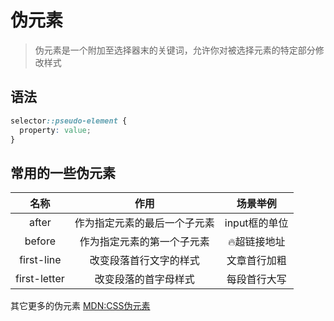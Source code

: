 # 伪元素
>伪元素是一个附加至选择器末的关键词，允许你对被选择元素的特定部分修改样式

## 语法
```css
selector::pseudo-element {
  property: value;
}
```

## 常用的一些伪元素
|     名称     |             作用             |   场景举例    |
| :----------: | :--------------------------: | :-----------: |
|    after     | 作为指定元素的最后一个子元素 | input框的单位 |
|    before    |  作为指定元素的第一个子元素  |  🔥超链接地址  |
|  first-line  |    改变段落首行文字的样式    | 文章首行加粗  |
| first-letter |     改变段落的首字母样式     | 每段首行大写  |

<codepen title="fake-element" src="https://codepen.io/sugarInSoup/embed/poydMpe?height=265&theme-id=dark&default-tab=css,result"></codepen>

其它更多的伪元素 [MDN:CSS伪元素](https://developer.mozilla.org/zh-CN/docs/Web/CSS/Pseudo-elements)

<comment/>
<tongji/>